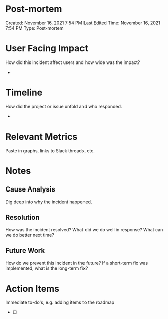 # Post-mortem

Created: November 16, 2021 7:54 PM
Last Edited Time: November 16, 2021 7:54 PM
Type: Post-mortem

# User Facing Impact

How did this incident affect users and how wide was the impact?

- 

# Timeline

How did the project or issue unfold and who responded.

- 

# Relevant Metrics

Paste in graphs, links to Slack threads, etc.

# Notes

## Cause Analysis

Dig deep into why the incident happened. 

## Resolution

How was the incident resolved?
What did we do well in response?
What can we do better next time? 

## Future Work

How do we prevent this incident in the future?
If a short-term fix was implemented, what is the long-term fix?

# Action Items

Immediate to-do's, e.g. adding items to the roadmap

- [ ]